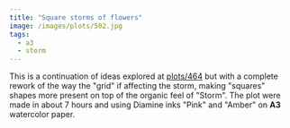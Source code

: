 ```yaml
---
title: "Square storms of flowers"
image: /images/plots/502.jpg
tags:
  - a3
  - storm
---
```


This is a continuation of ideas explored at [plots/464](/plots/464) but with a complete rework of the way the "grid" if affecting the storm, making "squares" shapes more present on top of the organic feel of "Storm". The plot were made in about 7 hours and using Diamine inks "Pink" and "Amber" on **A3** watercolor paper.
